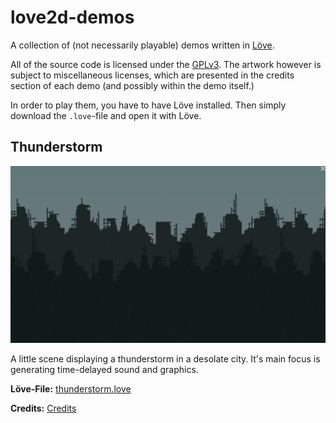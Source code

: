# love2d-demos
A collection of (not necessarily playable) demos written
in [Löve](https://love2d.org).

All of the source code is licensed under the [GPLv3](LICENSE).
The artwork however is subject to miscellaneous licenses, which
are presented in the credits section of each demo (and possibly
within the demo itself.)

In order to play them, you have to have Löve installed. Then simply
download the ``.love``-file and open it with Löve.

## Thunderstorm
![Thunderstorm screenshot](thunderstorm/screenshot.png "Thunderstorm screenshot")

A little scene displaying a thunderstorm in a desolate city.
It's main focus is generating time-delayed sound and graphics.

**Löve-File:** [thunderstorm.love](bin/thunderstorm.love)

**Credits:** [Credits](thunderstorm/credits.md)
